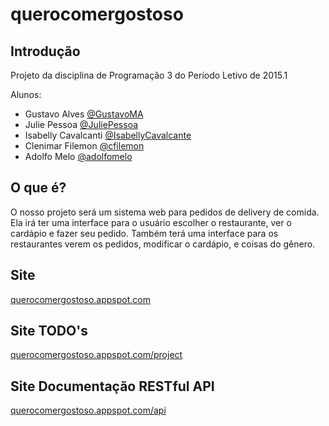querocomergostoso
=================

Introdução
----------

Projeto da disciplina de Programação 3 do Período Letivo de 2015.1

Alunos:
* Gustavo Alves [@GustavoMA](https://www.github.com/GustavoMA)
* Julie Pessoa [@JuliePessoa](https://www.github.com/JuliePessoa)
* Isabelly Cavalcanti [@IsabellyCavalcante](https://github.com/IsabellyCavalcante)
* Clenimar Filemon [@cfilemon](https://github.com/cfilemon)
* Adolfo Melo [@adolfomelo](https://github.com/adolfomelo)

O que é?
--------

 O nosso projeto será um sistema web para pedidos de delivery de comida.
 Ela irá ter uma interface para o usuário escolher o restaurante, ver o cardápio e fazer seu pedido.
 Também terá uma interface para os restaurantes verem os pedidos, modificar o cardápio, e coisas do gênero.

Site
----

[querocomergostoso.appspot.com](http://querocomergostoso.appspot.com)

Site TODO's
-----------

[querocomergostoso.appspot.com/project](http://querocomergostoso.appspot.com/project)

Site Documentação RESTful API
-----------------------------

[querocomergostoso.appspot.com/api](http://querocomergostoso.appspot.com/api)

